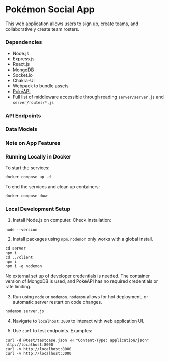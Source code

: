 # Pokémon Social App

This web application allows users to sign up, create teams, and collaboratively
create team rosters.

### Dependencies

- Node.js
- Express.js
- React.js
- MongoDB
- Socket.io
- Chakra-UI
- Webpack to bundle assets
- [PokéAPI](https://pokeapi.co/)
- Full list of middleware accessible through reading `server/server.js` and `server/routes/*.js`

### API Endpoints

### Data Models

### Note on App Features

### Running Locally in Docker

To start the services:

```
docker compose up -d
```

To end the services and clean up containers:

```
docker compose down
```

### Local Development Setup

1. Install Node.js on computer. Check installation:

```
node --version
```

2. Install packages using `npm`. `nodemon` only works with a global install. 

```
cd server
npm i 
cd ../client
npm i 
npm i -g nodemon
```

No external set up of developer credentials is needed. The container version of
MongoDB is used, and PokéAPI has no required credentials or rate limiting.

3. Run using `node` or `nodemon`. `nodemon` allows for hot deployment, or automatic server restart on code changes.

```
nodemon server.js
```

4. Navigate to `localhost:3000` to interact with web application UI.

5. Use `curl` to test endpoints. Examples:

```
curl -d @test/testcase.json -H "Content-Type: application/json" http://localhost:8000
curl -v http://localhost:8000
curl -v http://localhost:3000
```

